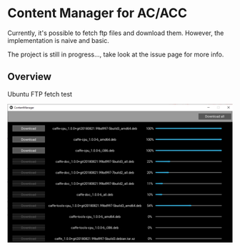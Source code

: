 # Content Manager for AC/ACC

Currently, it's possible to fetch ftp files and download them. However, the implementation is naive and basic.

The project is still in progress..., take look at the issue page for more info.


## Overview

Ubuntu FTP fetch test

![ubuntu ftp test](demo_ubuntu_ftp.png)
